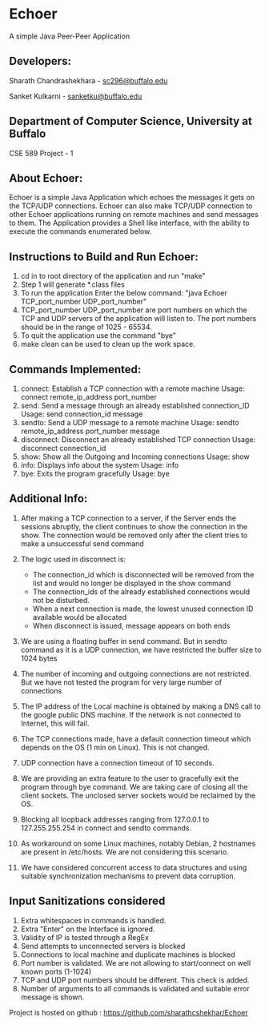 Echoer
======
A simple Java Peer-Peer Application

Developers: 
----------
Sharath Chandrashekhara - sc296@buffalo.edu

Sanket Kulkarni - sanketku@buffalo.edu 

Department of Computer Science, University at Buffalo
----------------------------------

CSE 589 Project - 1

About Echoer: 
------------
Echoer is a simple Java Application which echoes the messages it gets on the TCP/UDP connections.
Echoer can also make TCP/UDP connection to other Echoer applications running on remote machines
and send messages to them. The Application provides a Shell like interface, with the ability to
execute the commands enumerated below.

Instructions to Build and Run Echoer:
------------------------------------
1. cd in to root directory of the application and run "make"
2. Step 1 will generate *.class files
3. To run the application Enter the below command:
	"java Echoer TCP_port_number UDP_port_number"
4. TCP_port_number UDP_port_number are port numbers on which the TCP and UDP servers of the application will listen to.
The port numbers should be in the range of 1025 - 65534.
5. To quit the application use the command "bye"
6. make clean can be used to clean up the work space.

Commands Implemented:
-------------------------------

1. connect: Establish a TCP connection with a remote machine
	Usage: connect remote_ip_address port_number
2. send: Send a message through an already established connection_ID
	Usage: send connection_id message
3. sendto: Send a UDP message to a remote machine
	Usage: sendto remote_ip_address port_number message
4. disconnect: Disconnect an already established TCP connection
	Usage: disconnect connection_id
5. show: Show all the Outgoing and Incoming connections
	Usage: show
6. info: Displays info about the system
	Usage: info
7. bye: Exits the program gracefully
	Usage: bye

Additional Info:
----------------

1. After making a TCP connection to a server, if the Server ends the sessions abruptly, the client continues to show the connection in the show.
The connection would be removed only after the client tries to make a unsuccessful send command

2. The logic used in disconnect is: 
	- The connection_id which is disconnected will be removed from the list and would no longer be displayed in the show command
	- The connection_ids of the already established connections would not be disturbed. 
	- When a next connection is made, the lowest unused connection ID available would be allocated
	- When disconnect is issued, message appears on both ends

3. We are using a floating buffer in send command. But in sendto command as it is a UDP connection, we have restricted the buffer size to 1024 bytes

4. The number of incoming and outgoing connections are not restricted. But we have not tested the program for very large number of connections

5. The IP address of the Local machine is obtained by making a DNS call to the google public DNS machine. 
If the network is not connected to Internet, this will fail.

6. The TCP connections made, have a default connection timeout which depends on the OS (1 min on Linux). This is not changed.

7. UDP connection have a connection timeout of 10 seconds.

8. We are providing an extra feature to the user to gracefully exit the program through bye command. 
We are taking care of closing all the client sockets. The unclosed server sockets would be reclaimed by the OS.

9. Blocking all loopback addresses ranging from 127.0.0.1 to 127.255.255.254 in connect and sendto commands.

10. As workaround on some Linux machines, notably Debian, 2 hostnames are present in /etc/hosts. We are not considering this scenario.

11. We have considered concurrent access to data structures and using suitable synchronization mechanisms to prevent data corruption. 

Input Sanitizations considered
---------------------------
1. Extra whitespaces in commands is handled.
2. Extra "Enter" on the Interface is ignored.
3. Validity of IP is tested through a RegEx
4. Send attempts to unconnected servers is blocked
5. Connections to local machine and duplicate machines is blocked
6. Port number is validated. We are not allowing to start/connect on well known ports (1-1024)
7. TCP and UDP port numbers should be different. This check is added.
8. Number of arguments to all commands is validated and suitable error message is shown.

Project is hosted on github : https://github.com/sharathcshekhar/Echoer